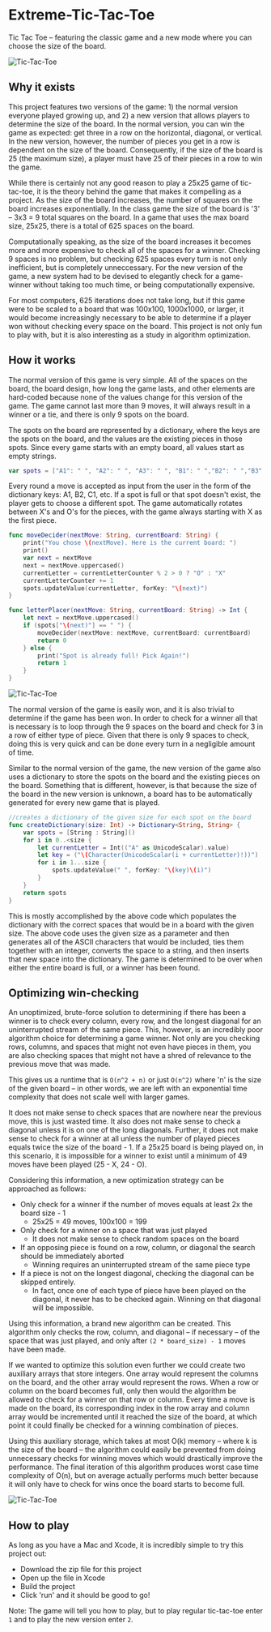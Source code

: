 # Extreme-Tic-Tac-Toe
Tic Tac Toe – featuring the classic game and a new mode where you can choose the size of the board.

![Tic-Tac-Toe](/tictactoe-images/11x11-2.png)

## Why it exists

This project features two versions of the game: 1) the normal version everyone played growing up, and 2) a new version that allows players to determine the size of the board. In the normal version, you can win the game as expected: get three in a row on the horizontal, diagonal, or vertical. In the new version, however, the number of pieces you get in a row is dependent on the size of the board. Consequently, if the size of the board is 25 (the maximum size), a player must have 25 of their pieces in a row to win the game. 

While there is certainly not any good reason to play a 25x25 game of tic-tac-toe, it is the theory behind the game that makes it compelling as a project. As the size of the board increases, the number of squares on the board increases exponentially. In the class game the size of the board is '3' – 3x3 = 9 total squares on the board. In a game that uses the max board size, 25x25, there is a total of 625 spaces on the board. 

Computationally speaking, as the size of the board increases it becomes more and more expensive to check all of the spaces for a winner. Checking 9 spaces is no problem, but checking 625 spaces every turn is not only inefficient, but is completely unneccessary. For the new version of the game, a new system had to be devised to elegantly check for a game-winner without taking too much time, or being computationally expensive. 

For most computers, 625 iterations does not take long, but if this game were to be scaled to a board that was 100x100, 1000x1000, or larger, it would become increasingly necessary to be able to determine if a player won without checking every space on the board. This project is not only fun to play with, but it is also interesting as a study in algorithm optimization.

## How it works

The normal version of this game is very simple. All of the spaces on the board, the board design, how long the game lasts, and other elements are hard-coded because none of the values change for this version of the game. The game cannot last more than 9 moves, it will always result in a winner or a tie, and there is only 9 spots on the board.

The spots on the board are represented by a dictionary, where the keys are the spots on the board, and the values are the existing pieces in those spots. Since every game starts with an empty board, all values start as empty strings.

```Swift
var spots = ["A1": " ", "A2": " ", "A3": " ", "B1": " ","B2": " ","B3": " ","C1": " ","C2": " ", "C3": " "]
```
Every round a move is accepted as input from the user in the form of the dictionary keys: A1, B2, C1, etc. If a spot is full or that spot doesn't exist, the player gets to choose a different spot. The game automatically rotates between X's and O's for the pieces, with the game always starting with X as the first piece.

```Swift
func moveDecider(nextMove: String, currentBoard: String) {
    print("You chose \(nextMove). Here is the current board: ")
    print()
    var next = nextMove
    next = nextMove.uppercased()
    currentLetter = currentLetterCounter % 2 > 0 ? "O" : "X"
    currentLetterCounter += 1
    spots.updateValue(currentLetter, forKey: "\(next)")
}

func letterPlacer(nextMove: String, currentBoard: String) -> Int {
    let next = nextMove.uppercased()
    if (spots["\(next)"] == " ") {
        moveDecider(nextMove: nextMove, currentBoard: currentBoard)
        return 0
    } else {
        print("Spot is already full! Pick Again!")
        return 1
    }
}
```

![Tic-Tac-Toe](/tictactoe-images/classic.png)

The normal version of the game is easily won, and it is also trivial to determine if the game has been won. In order to check for a winner all that is necessary is to loop through the 9 spaces on the board and check for 3 in a row of either type of piece. Given that there is only 9 spaces to check, doing this is very quick and can be done every turn in a negligible amount of time.

Similar to the normal version of the game, the new version of the game also uses a dictionary to store the spots on the board and the existing pieces on the board. Something that is different, however, is that because the size of the board in the new version is unknown, a board has to be automatically generated for every new game that is played. 

```Swift
//creates a dictionary of the given size for each spot on the board
func createDictionary(size: Int) -> Dictionary<String, String> {
    var spots = [String : String]()
    for i in 0..<size {
        let currentLetter = Int(("A" as UnicodeScalar).value)
        let key = ("\(Character(UnicodeScalar(i + currentLetter)!))")
        for i in 1...size {
            spots.updateValue(" ", forKey: "\(key)\(i)")
        }
    }
    return spots
}
```
This is mostly accomplished by the above code which populates the dictionary with the correct spaces that would be in a board with the given size. The above code uses the given size as a parameter and then generates all of the ASCII characters that would be included, ties them together with an integer, converts the space to a string, and then inserts that new space into the dictionary. The game is determined to be over when either the entire board is full, or a winner has been found. 

## Optimizing win-checking

An unoptimized, brute-force solution to determining if there has been a winner is to check every column, every row, and the longest diagonal for an uninterrupted stream of the same piece. This, however, is an incredibly poor algorithm choice for determining a game winner. Not only are you checking rows, columns, and spaces that might not even have pieces in them, you are also checking spaces that might not have a shred of relevance to the previous move that was made. 

This gives us a runtime that is `O(n^2 + n)` or just `O(n^2)` where 'n' is the size of the given board – in other words, we are left with an exponential time complexity that does not scale well with larger games.

It does not make sense to check spaces that are nowhere near the previous move, this is just wasted time. It also does not make sense to check a diagonal unless it is on one of the long diagonals. Further, it does not make sense to check for a winner at all unless the number of played pieces equals twice the size of the board - 1. If a 25x25 board is being played on, in this scenario, it is impossible for a winner to exist until a minimum of 49 moves have been played (25 - X, 24 - O).

Considering this information, a new optimization strategy can be approached as follows: 

* Only check for a winner if the number of moves equals at least 2x the board size - 1
    * 25x25 = 49 moves, 100x100 = 199 
* Only check for a winner on a space that was just played
    *  It does not make sense to check random spaces on the board
* If an opposing piece is found on a row, column, or diagonal the search should be immediately aborted
    * Winning requires an uninterrupted stream of the same piece type
* If a piece is not on the longest diagonal, checking the diagonal can be skipped entirely.
    * In fact, once one of each type of piece have been played on the diagonal, it never has to be checked again. Winning on that diagonal will be impossible.

Using this information, a brand new algorithm can be created. This algorithm only checks the row, column, and diagonal – if necessary – of the space that was just played, and only after `(2 * board_size) - 1` moves have been made.

If we wanted to optimize this solution even further we could create two auxiliary arrays that store integers. One array would represent the columns on the board, and the other array would represent the rows. When a row or column on the board becomes full, only then would the algorithm be allowed to check for a winner on that row or column. Every time a move is made on the board, its corresponding index in the row array and column array would be incremented until it reached the size of the board, at which point it could finally be checked for a winning combination of pieces. 

Using this auxiliary storage, which takes at most O(k) memory – where k is the size of the board – the algorithm could easily be prevented from doing unnecessary checks for winning moves which would drastically improve the performance. The final iteration of this algorithm produces worst case time complexity of O(n), but on average actually performs much better because it will only have to check for wins once the board starts to become full.

![Tic-Tac-Toe](/tictactoe-images/win.png)


## How to play

As long as you have a Mac and Xcode, it is incredibly simple to try this project out: 

* Download the zip file for this project
* Open up the file in Xcode
* Build the project
* Click 'run' and it should be good to go!

Note: The game will tell you how to play, but to play regular tic-tac-toe enter `1` and to play the new version enter `2`.
